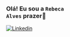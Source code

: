 ### Olá! Eu sou a <code>Rebeca Alves</code> prazer👋 


[![Linkedin](https://img.shields.io/badge/LinkedIn-0077B5?style=for-the-badge&logo=linkedin&logoColor=white)](https://www.linkedin.com/in/rebeca-alves-266128280/|)







